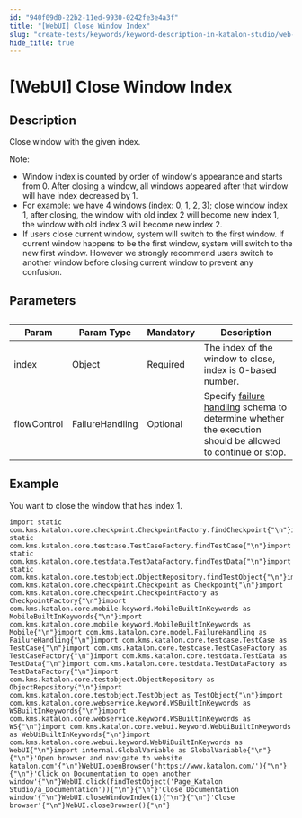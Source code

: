 ```yaml
---
id: "940f09d0-22b2-11ed-9930-0242fe3e4a3f"
title: "[WebUI] Close Window Index"
slug: "create-tests/keywords/keyword-description-in-katalon-studio/web-ui-keywords/webui-close-window-index"
hide_title: true
---
```


# <a id="id_0" class="anchor_top_offset"/><a id="ariaid-title1" class="anchor_top_offset"/>[WebUI] Close Window Index


## <a id="id_0__id_1" class="anchor_top_offset"/>Description  

              
<p xmlns="http://www.w3.org/1999/xhtml" className="p">Close window with the given index.</p> 
      
<div xmlns="http://www.w3.org/1999/xhtml" className="note note note_note"><span className="note__title">Note:</span> 
  <ul className="ul"><li className="li">Window index is counted by order of window's appearance and
      starts from 0. After closing a window, all windows appeared after
      that window will have index decreased by 1.</li><li className="li">For example: we have 4 windows (index: 0, 1, 2, 3); close
      window index 1, after closing, the window with old index 2 will
      become new index 1, the window with old index 3 will become new
      index 2.</li><li className="li">If users close current window, system will switch to the first
      window. If current window happens to be the first window, system
      will switch to the new first window. However we strongly recommend
      users switch to another window before closing current window to
      prevent any confusion.</li></ul>
</div>
      

## <a id="id_0__id_2" class="anchor_top_offset"/>Parameters  

              
<table xmlns="http://www.w3.org/1999/xhtml" className="table anchor_top_offset" id="id_0__0bbd3562-6057-44df-931a-e1715a7a6f37"><caption /><thead className="thead"><tr className><th className="entry anchor_top_offset" id="id_0__0bbd3562-6057-44df-931a-e1715a7a6f37__entry__1">Param</th><th className="entry anchor_top_offset" id="id_0__0bbd3562-6057-44df-931a-e1715a7a6f37__entry__2">Param Type</th><th className="entry anchor_top_offset" id="id_0__0bbd3562-6057-44df-931a-e1715a7a6f37__entry__3">Mandatory</th><th className="entry anchor_top_offset" id="id_0__0bbd3562-6057-44df-931a-e1715a7a6f37__entry__4">Description</th></tr></thead><tbody className="tbody"><tr className><td className="entry" headers="id_0__0bbd3562-6057-44df-931a-e1715a7a6f37__entry__1 id_0__0bbd3562-6057-44df-931a-e1715a7a6f37__entry__2 id_0__0bbd3562-6057-44df-931a-e1715a7a6f37__entry__3 id_0__0bbd3562-6057-44df-931a-e1715a7a6f37__entry__4 ">index</td><td className="entry" headers="id_0__0bbd3562-6057-44df-931a-e1715a7a6f37__entry__1 id_0__0bbd3562-6057-44df-931a-e1715a7a6f37__entry__2 id_0__0bbd3562-6057-44df-931a-e1715a7a6f37__entry__3 id_0__0bbd3562-6057-44df-931a-e1715a7a6f37__entry__4 ">Object</td><td className="entry" headers="id_0__0bbd3562-6057-44df-931a-e1715a7a6f37__entry__1 id_0__0bbd3562-6057-44df-931a-e1715a7a6f37__entry__2 id_0__0bbd3562-6057-44df-931a-e1715a7a6f37__entry__3 id_0__0bbd3562-6057-44df-931a-e1715a7a6f37__entry__4 ">Required</td><td className="entry" headers="id_0__0bbd3562-6057-44df-931a-e1715a7a6f37__entry__1 id_0__0bbd3562-6057-44df-931a-e1715a7a6f37__entry__2 id_0__0bbd3562-6057-44df-931a-e1715a7a6f37__entry__3 id_0__0bbd3562-6057-44df-931a-e1715a7a6f37__entry__4 ">The index of the window to close, index is 0-based number.</td></tr><tr className><td className="entry" headers="id_0__0bbd3562-6057-44df-931a-e1715a7a6f37__entry__1 id_0__0bbd3562-6057-44df-931a-e1715a7a6f37__entry__2 id_0__0bbd3562-6057-44df-931a-e1715a7a6f37__entry__3 id_0__0bbd3562-6057-44df-931a-e1715a7a6f37__entry__4 ">flowControl</td><td className="entry" headers="id_0__0bbd3562-6057-44df-931a-e1715a7a6f37__entry__1 id_0__0bbd3562-6057-44df-931a-e1715a7a6f37__entry__2 id_0__0bbd3562-6057-44df-931a-e1715a7a6f37__entry__3 id_0__0bbd3562-6057-44df-931a-e1715a7a6f37__entry__4 ">FailureHandling</td><td className="entry" headers="id_0__0bbd3562-6057-44df-931a-e1715a7a6f37__entry__1 id_0__0bbd3562-6057-44df-931a-e1715a7a6f37__entry__2 id_0__0bbd3562-6057-44df-931a-e1715a7a6f37__entry__3 id_0__0bbd3562-6057-44df-931a-e1715a7a6f37__entry__4 ">Optional</td><td className="entry" headers="id_0__0bbd3562-6057-44df-931a-e1715a7a6f37__entry__1 id_0__0bbd3562-6057-44df-931a-e1715a7a6f37__entry__2 id_0__0bbd3562-6057-44df-931a-e1715a7a6f37__entry__3 id_0__0bbd3562-6057-44df-931a-e1715a7a6f37__entry__4 ">Specify <a className="xref" href="/maintain/configure-failure-handling-settings-in-katalon-studio">failure handling</a> schema to         determine whether the execution should be allowed to continue or         stop.</td></tr></tbody></table> 
      

## <a id="id_0__id_3" class="anchor_top_offset"/>Example 

              
<p xmlns="http://www.w3.org/1999/xhtml" className="p">You want to close the window that has index 1.</p> 
              
<pre xmlns="http://www.w3.org/1999/xhtml" className="pre codeblock"><code>import static com.kms.katalon.core.checkpoint.CheckpointFactory.findCheckpoint{"\n"}import static com.kms.katalon.core.testcase.TestCaseFactory.findTestCase{"\n"}import static com.kms.katalon.core.testdata.TestDataFactory.findTestData{"\n"}import static com.kms.katalon.core.testobject.ObjectRepository.findTestObject{"\n"}import com.kms.katalon.core.checkpoint.Checkpoint as Checkpoint{"\n"}import com.kms.katalon.core.checkpoint.CheckpointFactory as CheckpointFactory{"\n"}import com.kms.katalon.core.mobile.keyword.MobileBuiltInKeywords as MobileBuiltInKeywords{"\n"}import com.kms.katalon.core.mobile.keyword.MobileBuiltInKeywords as Mobile{"\n"}import com.kms.katalon.core.model.FailureHandling as FailureHandling{"\n"}import com.kms.katalon.core.testcase.TestCase as TestCase{"\n"}import com.kms.katalon.core.testcase.TestCaseFactory as TestCaseFactory{"\n"}import com.kms.katalon.core.testdata.TestData as TestData{"\n"}import com.kms.katalon.core.testdata.TestDataFactory as TestDataFactory{"\n"}import com.kms.katalon.core.testobject.ObjectRepository as ObjectRepository{"\n"}import com.kms.katalon.core.testobject.TestObject as TestObject{"\n"}import com.kms.katalon.core.webservice.keyword.WSBuiltInKeywords as WSBuiltInKeywords{"\n"}import com.kms.katalon.core.webservice.keyword.WSBuiltInKeywords as WS{"\n"}import com.kms.katalon.core.webui.keyword.WebUiBuiltInKeywords as WebUiBuiltInKeywords{"\n"}import com.kms.katalon.core.webui.keyword.WebUiBuiltInKeywords as WebUI{"\n"}import internal.GlobalVariable as GlobalVariable{"\n"}{"\n"}'Open browser and navigate to website katalon.com'{"\n"}WebUI.openBrowser('https://www.katalon.com/'){"\n"}{"\n"}'Click on Documentation to open another window'{"\n"}WebUI.click(findTestObject('Page_Katalon Studio/a_Documentation')){"\n"}{"\n"}'Close Documentation window'{"\n"}WebUI.closeWindowIndex(1){"\n"}{"\n"}'Close browser'{"\n"}WebUI.closeBrowser(){"\n"}</code></pre> 
            
